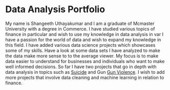 # Data Analysis Portfolio
My name is Shangeeth Uthayakumar and I am a graduate of Mcmaster University with a degree in Commerce. I have studied various topics of finance in particular and wish to use my knowledge in data analysis in var  I have a passion for the world of data and wish to expand my knowledge in this field. I have added various data science projects which showcases some of my skills. Have a look at some data sets I have analyzed to make the data make more sense to to the average viewer. My focus is to make data easier to understand for businesses and individuals who want to make well informed decisions. So far I have two projects that go in depth with data analysis in topics such as [Suicide](https://github.com/shangeeth252/ShangeethUPortfolio/blob/master/Suicide%20analysis.ipynb) and Gun [Gun Violence](https://github.com/shangeeth252/ShangeethUPortfolio/blob/master/Gun%20Violence%20Analysis.ipynb). I wish to add more projects that involve data cleaning and machine learning in relation to finance.



